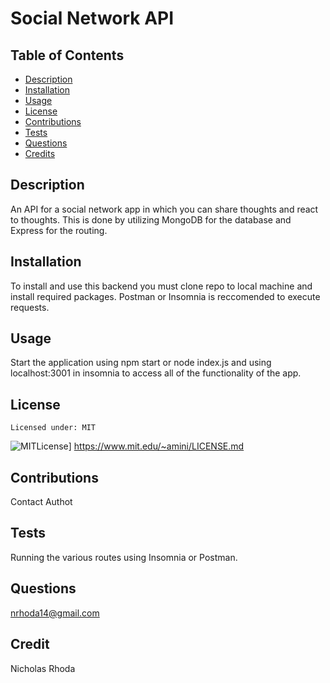# Social Network API
  
  ## Table of Contents
  * [Description](#description)
  * [Installation](#installation)
  * [Usage](#usage)
  * [License](#license)
  * [Contributions](#contributions)
  * [Tests](#tests)
  * [Questions](#questions)
  * [Credits](#name)
  
  ## Description
  An API for a social network app in which you can share thoughts and react to thoughts.  This is done by utilizing MongoDB for the database and Express for the routing.

  ## Installation
  To install and use this backend you must clone repo to local machine and install required packages.  Postman or Insomnia is reccomended to execute requests.

  ## Usage
  Start the application using npm start or node index.js and using localhost:3001 in insomnia to access all of the functionality of the app.

  ## License 
    Licensed under: MIT
  ![MITLicense](https://img.shields.io/badge/License-MIT-blue.svg)]
  https://www.mit.edu/~amini/LICENSE.md
  
  ## Contributions
  Contact Authot

  ## Tests
  Running the various routes using Insomnia or Postman.

  ## Questions
  nrhoda14@gmail.com

  ## Credit
  Nicholas Rhoda
  